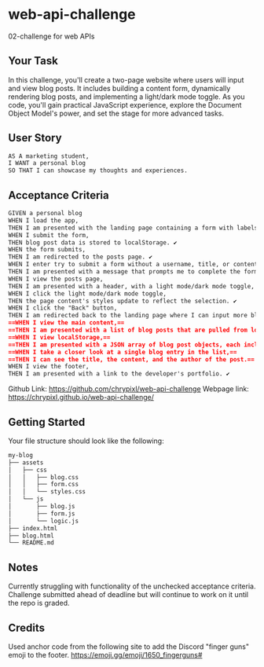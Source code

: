# web-api-challenge
02-challenge for web APIs


## Your Task

In this challenge, you'll create a two-page website where users will input and view blog posts. It includes building a content form, dynamically rendering blog posts, and implementing a light/dark mode toggle. As you code, you'll gain practical JavaScript experience, explore the Document Object Model's power, and set the stage for more advanced tasks.

## User Story

```md
AS A marketing student,
I WANT a personal blog
SO THAT I can showcase my thoughts and experiences.
```

## Acceptance Criteria

```md
GIVEN a personal blog
WHEN I load the app,
THEN I am presented with the landing page containing a form with labels and inputs for username, blog title, and blog content. ✔️
WHEN I submit the form,
THEN blog post data is stored to localStorage. ✔️
WHEN the form submits,
THEN I am redirected to the posts page. ✔️
WHEN I enter try to submit a form without a username, title, or content,
THEN I am presented with a message that prompts me to complete the form. ✔️
WHEN I view the posts page,
THEN I am presented with a header, with a light mode/dark mode toggle, and a "Back" button. ✔️
WHEN I click the light mode/dark mode toggle,
THEN the page content's styles update to reflect the selection. ✔️
WHEN I click the "Back" button,
THEN I am redirected back to the landing page where I can input more blog entries. ✔️
==WHEN I view the main content,==
==THEN I am presented with a list of blog posts that are pulled from localStorage.==
==WHEN I view localStorage,==
==THEN I am presented with a JSON array of blog post objects, each including the post author's username, title of the post,== ==and post's content.==
==WHEN I take a closer look at a single blog entry in the list,==
==THEN I can see the title, the content, and the author of the post.==
WHEN I view the footer,
THEN I am presented with a link to the developer's portfolio. ✔️
```

Github Link: https://github.com/chrypixl/web-api-challenge
Webpage link: https://chrypixl.github.io/web-api-challenge/

## Getting Started

Your file structure should look like the following:

```md
my-blog
├── assets
│   ├── css
│   │   ├── blog.css
│   │   ├── form.css
│   │   └── styles.css
│   └── js
│       ├── blog.js
│       ├── form.js
│       └── logic.js
├── index.html
├── blog.html
└── README.md
```


## Notes

Currently struggling with functionality of the unchecked acceptance criteria. Challenge submitted ahead of deadline but will continue to work on it until the repo is graded.


## Credits

Used anchor code from the following site to add the Discord "finger guns" emoji to the footer. https://emoji.gg/emoji/1650_fingerguns#